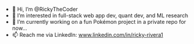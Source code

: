 - 👋 Hi, I’m @RickyTheCoder
- 👀 I’m interested in full-stack web app dev, quant dev, and ML research
- 🌱 I’m currently working on a fun Pokémon project in a private repo for now...
- 📫 Reach me via LinkedIn: www.linkedin.com/in/ricky-rivera1

<!---
RickyTheCoder/RickyTheCoder is a ✨ special ✨ repository because its `README.md` (this file) appears on your GitHub profile.
You can click the Preview link to take a look at your changes.
--->
